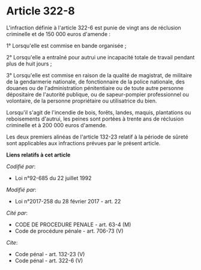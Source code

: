 # Article 322-8

L'infraction définie à l'article 322-6 est punie de vingt ans de réclusion criminelle et de 150 000 euros d'amende : 

1° Lorsqu'elle est commise en bande organisée ; 

2° Lorsqu'elle a entraîné pour autrui une incapacité totale de travail pendant plus de huit jours ; 

3° Lorsqu'elle est commise en raison de la qualité de magistrat, de militaire de la gendarmerie nationale, de fonctionnaire
de la police nationale, des douanes ou de l'administration pénitentiaire ou de toute autre personne dépositaire de l'autorité
publique, ou de sapeur-pompier professionnel ou volontaire, de la personne propriétaire ou utilisatrice du bien. 

Lorsqu'il s'agit de l'incendie de bois, forêts, landes, maquis, plantations ou reboisements d'autrui, les peines sont portées
à trente ans de réclusion criminelle et à 200 000 euros d'amende. 

Les deux premiers alinéas de l'article 132-23 relatif à la période de sûreté sont applicables aux infractions prévues par le
présent article.

**Liens relatifs à cet article**

_Codifié par_:

  - Loi n°92-685 du 22 juillet 1992

_Modifié par_:

  - Loi n°2017-258 du 28 février 2017 - art. 22

_Cité par_:

  - CODE DE PROCEDURE PENALE - art. 63-4 (M)
  - Code de procédure pénale - art. 706-73 (V)

_Cite_:

  - Code pénal - art. 132-23 (V)
  - Code pénal - art. 322-6 (V)
